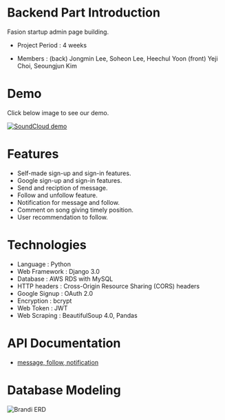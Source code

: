 # Backend Part Introduction

Fasion startup admin page building. 

+ Project Period  : 4 weeks

+ Members         : (back) Jongmin Lee, Soheon Lee, Heechul Yoon (front) Yeji Choi, Seoungjun Kim
         
# Demo
Click below image to see our demo.


[![SoundCloud demo](https://images.velog.io/images/valentin123/post/3c2d9978-8f14-4773-8ee3-6d634c295120/%EC%95%B1.png)](https://www.youtube.com/watch?v=u6SGpbk2x5A&feature=youtu.be)

# Features
+ Self-made sign-up and sign-in features.
+ Google sign-up and sign-in features.
+ Send and reciption of message.
+ Follow and unfollow feature.
+ Notification for message and follow.
+ Comment on song giving timely position.
+ User recommendation to follow.


# Technologies
+ Language      : Python
+ Web Framework : Django 3.0
+ Database      : AWS RDS with MySQL
+ HTTP headers  : Cross-Origin Resource Sharing (CORS) headers
+ Google Signup : OAuth 2.0
+ Encryption    : bcrypt
+ Web Token     : JWT
+ Web Scraping  : BeautifulSoup 4.0, Pandas

# API Documentation
+ [message, follow, notification](https://documenter.getpostman.com/view/10644576/SzS8rjpk?version=latest#db667abf-875b-4a91-8c64-466ad7f301f2)

# Database Modeling
![Brandi ERD](https://brandi-intern.s3.ap-northeast-2.amazonaws.com/242bbc15-dd4e-492c-8ec5-fb01d00c33f3)
